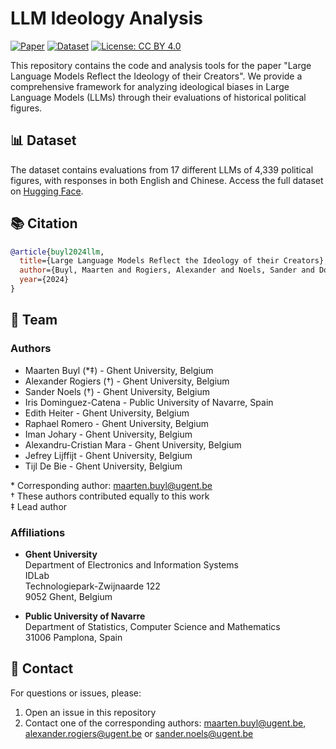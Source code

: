 # LLM Ideology Analysis

[![Paper](https://img.shields.io/badge/paper-pdf-blue.svg)](https://arxiv.org/abs/2410.18417)
[![Dataset](https://img.shields.io/badge/🤗_dataset-huggingface-yellow.svg)](https://huggingface.co/datasets/ajrogier/llm-ideology-analysis)
[![License: CC BY 4.0](https://img.shields.io/badge/License-CC_BY_4.0-lightgrey.svg)](https://creativecommons.org/licenses/by/4.0/)

This repository contains the code and analysis tools for the paper "Large Language Models Reflect the Ideology of their Creators". We provide a comprehensive framework for analyzing ideological biases in Large Language Models (LLMs) through their evaluations of historical political figures.

## 📊 Dataset

The dataset contains evaluations from 17 different LLMs of 4,339 political figures, with responses in both English and Chinese. Access the full dataset on [Hugging Face](https://huggingface.co/datasets/ajrogier/llm-ideology-analysis).

## 📚 Citation

```bibtex
@article{buyl2024llm,
  title={Large Language Models Reflect the Ideology of their Creators},
  author={Buyl, Maarten and Rogiers, Alexander and Noels, Sander and Dominguez-Catena, Iris and Heiter, Edith and Romero, Raphael and Johary, Iman and Mara, Alexandru-Cristian and Lijffijt, Jefrey and De Bie, Tijl},
  year={2024}
}
```

## 👥 Team
### Authors
* Maarten Buyl (*‡) - Ghent University, Belgium  
* Alexander Rogiers (†) - Ghent University, Belgium  
* Sander Noels (†) - Ghent University, Belgium  
* Iris Dominguez-Catena - Public University of Navarre, Spain  
* Edith Heiter - Ghent University, Belgium  
* Raphael Romero - Ghent University, Belgium  
* Iman Johary - Ghent University, Belgium  
* Alexandru-Cristian Mara - Ghent University, Belgium  
* Jefrey Lijffijt - Ghent University, Belgium  
* Tijl De Bie - Ghent University, Belgium  

\* Corresponding author: maarten.buyl@ugent.be  
† These authors contributed equally to this work  
‡ Lead author

### Affiliations
* **Ghent University**  
  Department of Electronics and Information Systems  
  IDLab  
  Technologiepark-Zwijnaarde 122  
  9052 Ghent, Belgium  

* **Public University of Navarre**  
  Department of Statistics, Computer Science and Mathematics  
  31006 Pamplona, Spain

## 📧 Contact

For questions or issues, please:
1. Open an issue in this repository
2. Contact one of the corresponding authors: maarten.buyl@ugent.be,
   alexander.rogiers@ugent.be or sander.noels@ugent.be
